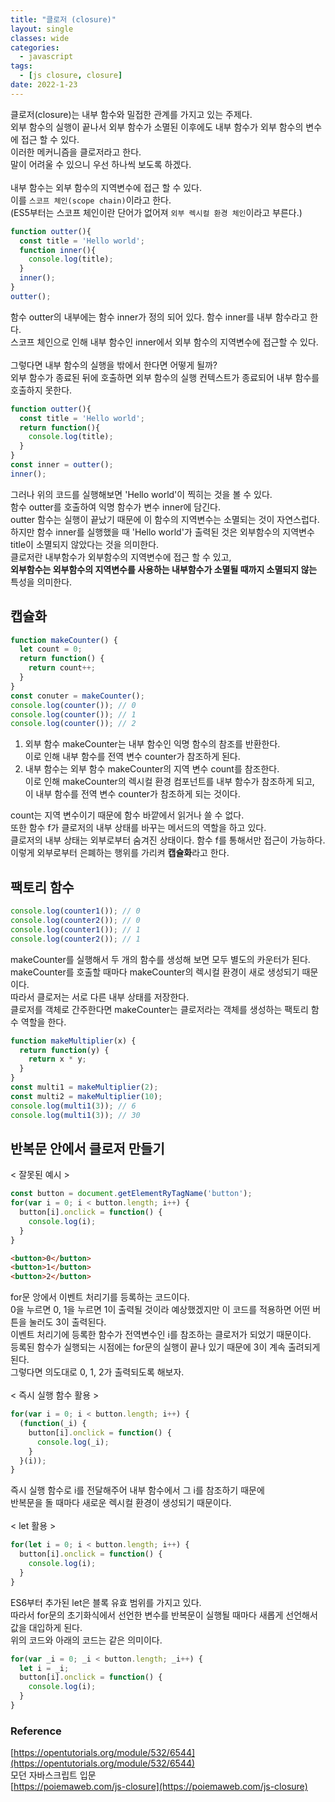 ```yaml
---
title: "클로저 (closure)"
layout: single
classes: wide
categories:
  - javascript
tags:
  - [js closure, closure]
date: 2022-1-23
---
```


클로저(closure)는 내부 함수와 밀접한 관계를 가지고 있는 주제다.  
외부 함수의 실행이 끝나서 외부 함수가 소멸된 이후에도 내부 함수가 외부 함수의 변수에 접근 할 수 있다.  
이러한 메커니즘을 클로저라고 한다.  
말이 어려울 수 있으니 우선 하나씩 보도록 하겠다.   
<br>
내부 함수는 외부 함수의 지역변수에 접근 할 수 있다.  
이를 `스코프 체인(scope chain)`이라고 한다.  
(ES5부터는 스코프 체인이란 단어가 없어져 `외부 렉시컬 환경 체인`이라고 부른다.)  

```javascript
function outter(){
  const title = 'Hello world';  
  function inner(){        
    console.log(title);
  }
  inner();
}
outter();
```
함수 outter의 내부에는 함수 inner가 정의 되어 있다. 함수 inner를 내부 함수라고 한다.  
스코프 체인으로 인해 내부 함수인 inner에서 외부 함수의 지역변수에 접근할 수 있다.  
<br>
그렇다면 내부 함수의 실행을 밖에서 한다면 어떻게 될까?  
외부 함수가 종료된 뒤에 호출하면 외부 함수의 실행 컨텍스트가 종료되어 내부 함수를 호출하지 못한다.  

```javascript
function outter(){
  const title = 'Hello world';  
  return function(){        
    console.log(title);
  }
}
const inner = outter();
inner();
```
그러나 위의 코드를 실행해보면 'Hello world'이 찍히는 것을 볼 수 있다.  
함수 outter를 호출하여 익명 함수가 변수 inner에 담긴다.  
outter 함수는 실행이 끝났기 때문에 이 함수의 지역변수는 소멸되는 것이 자연스럽다.  
하지만 함수 inner를 실행했을 때 'Hello world'가 출력된 것은 외부함수의 지역변수 title이 소멸되지 않았다는 것을 의미한다.  
클로저란 내부함수가 외부함수의 지역변수에 접근 할 수 있고,  
**외부함수는 외부함수의 지역변수를 사용하는 내부함수가 소멸될 때까지 소멸되지 않는** 특성을 의미한다.

## 캡슐화
```javascript
function makeCounter() {
  let count = 0;
  return function() {
    return count++;
  }
}
const conuter = makeCounter();
console.log(counter()); // 0
console.log(counter()); // 1
console.log(counter()); // 2
```
1. 외부 함수 makeCounter는 내부 함수인 익명 함수의 참조를 반환한다.  
이로 인해 내부 함수를 전역 변수 counter가 참조하게 된다.
2. 내부 함수는 외부 함수 makeCounter의 지역 변수 count를 참조한다.  
이로 인해 makeCounter의 렉시컬 환경 컴포넌트를 내부 함수가 참조하게 되고,  
이 내부 함수를 전역 변수 counter가 참조하게 되는 것이다.  

count는 지역 변수이기 때문에 함수 바깥에서 읽거나 쓸 수 없다.  
또한 함수 f가 클로저의 내부 상태를 바꾸는 메서드의 역할을 하고 있다.  
클로저의 내부 상태는 외부로부터 숨겨진 상태이다. 함수 f를 통해서만 접근이 가능하다.  
이렇게 외부로부터 은폐하는 행위를 가리켜 **캡슐화**라고 한다.

## 팩토리 함수
```javascript
console.log(counter1()); // 0
console.log(counter2()); // 0
console.log(counter1()); // 1
console.log(counter2()); // 1
```
makeCounter를 실행해서 두 개의 함수를 생성해 보면 모두 별도의 카운터가 된다.  
makeCounter를 호출할 때마다 makeCounter의 렉시컬 환경이 새로 생성되기 때문이다.  
따라서 클로저는 서로 다른 내부 상태를 저장한다.  
클로저를 객체로 간주한다면 makeCounter는 클로저라는 객체를 생성하는 팩토리 함수 역할을 한다.
```javascript
function makeMultiplier(x) {
  return function(y) {
    return x * y;
  }
}
const multi1 = makeMultiplier(2);
const multi2 = makeMultiplier(10);
console.log(multi1(3)); // 6
console.log(multi1(3)); // 30
```

## 반복문 안에서 클로저 만들기
< 잘못된 예시 >
```javascript
const button = document.getElementRyTagName('button');
for(var i = 0; i < button.length; i++) {
  button[i].onclick = function() {
    console.log(i);
  }
}
```
```html
<button>0</button>
<button>1</button>
<button>2</button>
```
for문 앙에서 이벤트 처리기를 등록하는 코드이다.  
0을 누르면 0, 1을 누르면 1이 출력될 것이라 예상했겠지만 이 코드를 적용하면 어떤 버튼을 눌러도 3이 출력된다.  
이벤트 처리기에 등록한 함수가 전역변수인 i를 참조하는 클로저가 되었기 때문이다.  
등록된 함수가 실행되는 시점에는 for문의 실행이 끝나 있기 때문에 3이 계속 출려되게 된다.  
그렇다면 의도대로 0, 1, 2가 출력되도록 해보자.  
<br>
< 즉시 실행 함수 활용 >

```javascript
for(var i = 0; i < button.length; i++) {
  (function(_i) {
    button[i].onclick = function() {
      console.log(_i);
    }
  }(i));
}
```
즉시 실행 함수로 i를 전달해주어 내부 함수에서 그 i를 참조하기 때문에  
반복문을 돌 때마다 새로운 렉시컬 환경이 생성되기 때문이다.  
<br>
< let 활용 >

```javascript
for(let i = 0; i < button.length; i++) {
  button[i].onclick = function() {
    console.log(i);
  }
}
```
ES6부터 추가된 let은 블록 유효 범위를 가지고 있다.  
따라서 for문의 초기화식에서 선언한 변수를 반복문이 실행될 때마다 새롭게 선언해서 값을 대입하게 된다.  
위의 코드와 아래의 코드는 같은 의미이다.
```javascript
for(var _i = 0; _i < button.length; _i++) {
  let i = _i;
  button[i].onclick = function() {
    console.log(i);
  }
}
```

### Reference
[https://opentutorials.org/module/532/6544](https://opentutorials.org/module/532/6544)  
모던 자바스크립트 입문  
[https://poiemaweb.com/js-closure](https://poiemaweb.com/js-closure)  